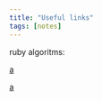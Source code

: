 ```yaml
---
title: "Useful links"
tags: [notes]
---
```


ruby algoritms:

[a](http://www.kanwei.com/algorithms/)

[a](https://github.com/sagivo/algorithms)
